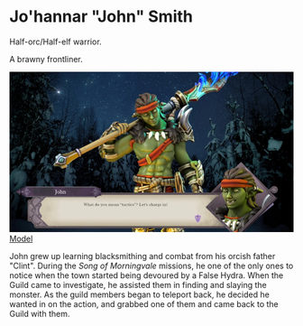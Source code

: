 # Jo'hannar "John" Smith

Half-orc/Half-elf warrior.

A brawny frontliner.

![John](John-tactical.webp) [Model](https://www.heroforge.com/load_config%3D33582046/)

John grew up learning blacksmithing and combat from his orcish father "Clint". During the _Song of Morningvale_ missions, he one of the only ones to notice when the town started being devoured by a False Hydra. When the Guild came to investigate, he assisted them in finding and slaying the monster. As the guild members began to teleport back, he decided he wanted in on the action, and grabbed one of them and came back to the Guild with them.
